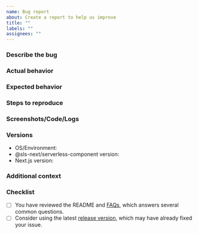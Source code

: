 ```yaml
---
name: Bug report
about: Create a report to help us improve
title: ""
labels: ""
assignees: ""
---
```


<!-- Thank you for submitting a bug report! Please use the below template to help structure your report. -->

### Describe the bug

<!-- A clear and concise description of what the bug is. -->

### Actual behavior

<!-- A clear and concise description of what actually happened. -->

### Expected behavior

<!-- A clear and concise description of what you expected to happen. -->

### Steps to reproduce

<!-- Add steps to reproduce the actual behavior. -->

### Screenshots/Code/Logs

<!-- If applicable, add screenshots or a minimal repro (e.g code snippet or repository) to help explain your problem. If you have a runtime issue, please check CloudWatch logs and stacktraces if possible. If you have a build/deploy issue, please run with serverless --debug and post the logs. -->

### Versions

<!-- Please add your OS and @sls-next/serverless-component versions below. -->

- OS/Environment:
- @sls-next/serverless-component version:
- Next.js version:

### Additional context

<!-- Add any other context about the problem here. -->

### Checklist

<!-- Please review the following checklist before submitting the issue. -->

- [ ] You have reviewed the README and [FAQs](https://github.com/serverless-nextjs/serverless-next.js#faq), which answers several common questions.
- [ ] Consider using the latest [release version](https://github.com/serverless-nextjs/serverless-next.js/releases), which may have already fixed your issue.
